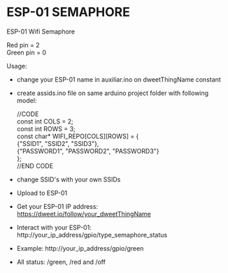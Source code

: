 # ESP-01 SEMAPHORE

ESP-01 Wifi Semaphore

Red pin = 2  
Green pin = 0  

Usage:  
* change your ESP-01 name in auxiliar.ino on dweetThingName constant  
* create assids.ino file on same arduino project folder with following model:  
	
    //CODE  
    const int COLS = 2;  
    const int ROWS = 3;  
    const char* WIFI_REPO[COLS][ROWS] = {  
    {"SSID1", "SSID2", "SSID3"},  
    {"PASSWORD1", "PASSWORD2", "PASSWORD3"}  
    };  
    //END CODE  
    
* change SSID's with your own SSIDs  
* Upload to ESP-01  
* Get your ESP-01 IP address: https://dweet.io/follow/your_dweetThingName  
* Interact with your ESP-01: http://your_ip_address/gpio/type_semaphore_status  
* Example: http://your_ip_address/gpio/green  
* All status: /green, /red and /off  
